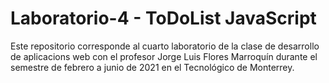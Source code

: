 # Laboratorio-4 - ToDoList JavaScript
Este repositorio corresponde al cuarto laboratorio de la clase de desarrollo de aplicacions web con el profesor Jorge Luis Flores Marroquín durante el semestre de febrero a junio de 2021 en el Tecnológico de Monterrey.
